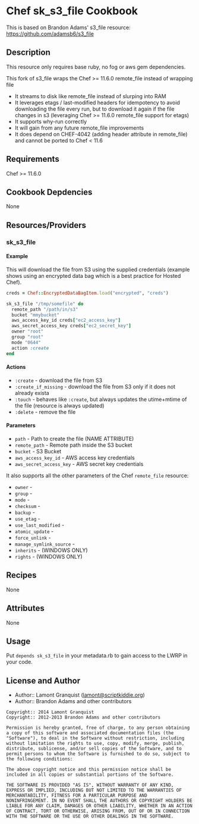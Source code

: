# Chef sk_s3_file Cookbook

This is based on Brandon Adams' s3_file resource: https://github.com/adamsb6/s3_file

## Description

This resource only requires base ruby, no fog or aws gem dependencies.

This fork of s3_file wraps the Chef >= 11.6.0 remote_file instead of wrapping file

* It streams to disk like remote_file instead of slurping into RAM
* It leverages etags / last-modified headers for idempotency to avoid downloading the file every run, but to download it 
  again if the file changes in s3 (leveraging Chef >= 11.6.0 remote_file support for etags)
* It supports why-run correctly
* It will gain from any future remote_file improvements
* It does depend on CHEF-4042 (adding header attribute in remote_file) and cannot be ported to Chef < 11.6

## Requirements

Chef >= 11.6.0

## Cookbook Depdencies

None

## Resources/Providers

### sk_s3_file

#### Example

This will download the file from S3 using the supplied credentials (example shows using an encrypted data bag which is
a best practice for Hosted Chef).

``` ruby
creds = Chef::EncryptedDataBagItem.load("encrypted", "creds")

sk_s3_file "/tmp/somefile" do
  remote_path "/path/in/s3"
  bucket "mmybucket"
  aws_access_key_id creds["ec2_access_key"]
  aws_secret_access_key creds["ec2_secret_key"]
  owner "root"
  group "root"
  mode "0644"
  action :create
end
```

#### Actions

- `:create` - download the file from S3
- `:create_if_missing` - download the file from S3 only if it does not already exista
- `:touch` - behaves like `:create`, but always updates the utime+mtime of the file (resource is always updated)
- `:delete` - remove the file

#### Parameters

* `path` - Path to create the file (NAME ATTRIBUTE)
* `remote_path` - Remote path inside the S3 bucket
* `bucket` - S3 Bucket
* `aws_access_key_id` - AWS access key credentials
* `aws_secret_access_key` - AWS secret key credentials

It also supports all the other parameters of the Chef `remote_file` resource:

* `owner` -
* `group` -
* `mode` -
* `checksum` -
* `backup` -
* `use_etag` -
* `use_last_modified` -
* `atomic_update` -
* `force_unlink` -
* `manage_symlink_source` -
* `inherits` - (WINDOWS ONLY)
* `rights` - (WINDOWS ONLY)

## Recipes

None

## Attributes

None

## Usage

Put `depends sk_s3_file` in your metadata.rb to gain access to the LWRP in your code.

## License and Author

- Author:: Lamont Granquist (<lamont@scriptkiddie.org>)
- Author:: Brandon Adams and other contributors

```text
Copyright:: 2014 Lamont Granquist
Copyright:: 2012-2013 Brandon Adams and other contributors

Permission is hereby granted, free of charge, to any person obtaining
a copy of this software and associated documentation files (the
"Software"), to deal in the Software without restriction, including
without limitation the rights to use, copy, modify, merge, publish,
distribute, sublicense, and/or sell copies of the Software, and to
permit persons to whom the Software is furnished to do so, subject to
the following conditions:

The above copyright notice and this permission notice shall be
included in all copies or substantial portions of the Software.

THE SOFTWARE IS PROVIDED "AS IS", WITHOUT WARRANTY OF ANY KIND,
EXPRESS OR IMPLIED, INCLUDING BUT NOT LIMITED TO THE WARRANTIES OF
MERCHANTABILITY, FITNESS FOR A PARTICULAR PURPOSE AND
NONINFRINGEMENT. IN NO EVENT SHALL THE AUTHORS OR COPYRIGHT HOLDERS BE
LIABLE FOR ANY CLAIM, DAMAGES OR OTHER LIABILITY, WHETHER IN AN ACTION
OF CONTRACT, TORT OR OTHERWISE, ARISING FROM, OUT OF OR IN CONNECTION
WITH THE SOFTWARE OR THE USE OR OTHER DEALINGS IN THE SOFTWARE.

